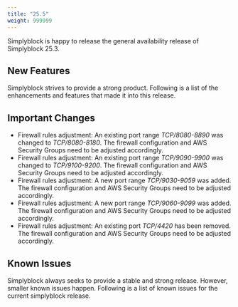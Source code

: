 ```yaml
---
title: "25.5"
weight: 999999
---
```


Simplyblock is happy to release the general availability release of Simplyblock 25.3.

## New Features

Simplyblock strives to provide a strong product. Following is a list of the enhancements and features that made it into
this release.

## Important Changes

- Firewall rules adjustment: An existing port range _TCP/8080-8890_ was changed to _TCP/8080-8180_. The firewall configuration and AWS Security Groups need to be adjusted accordingly.
- Firewall rules adjustment: An existing port range _TCP/9090-9900_ was changed to _TCP/9100-9200_. The firewall configuration and AWS Security Groups need to be adjusted accordingly.
- Firewall rules adjustment: A new port range _TCP/9030-9059_ was added. The firewall configuration and AWS Security Groups need to be adjusted accordingly.
- Firewall rules adjustment: A new port range _TCP/9060-9099_ was added. The firewall configuration and AWS Security Groups need to be adjusted accordingly.
- Firewall rules adjustment: An existing port _TCP/4420_ has been removed. The firewall configuration and AWS Security Groups need to be adjusted accordingly.

## Known Issues

Simplyblock always seeks to provide a stable and strong release. However, smaller known issues happen. Following is
a list of known issues for the current simplyblock release.

